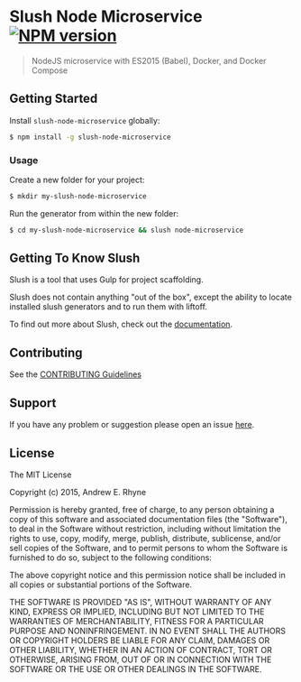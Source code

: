# Slush Node Microservice [![NPM version](https://badge-me.herokuapp.com/api/npm/slush-node-microservice.png)](http://badges.enytc.com/for/npm/slush-node-microservice)

> NodeJS microservice with ES2015 (Babel), Docker, and Docker Compose


## Getting Started

Install `slush-node-microservice` globally:

```bash
$ npm install -g slush-node-microservice
```

### Usage

Create a new folder for your project:

```bash
$ mkdir my-slush-node-microservice
```

Run the generator from within the new folder:

```bash
$ cd my-slush-node-microservice && slush node-microservice
```

## Getting To Know Slush

Slush is a tool that uses Gulp for project scaffolding.

Slush does not contain anything "out of the box", except the ability to locate installed slush generators and to run them with liftoff.

To find out more about Slush, check out the [documentation](https://github.com/slushjs/slush).

## Contributing

See the [CONTRIBUTING Guidelines](https://github.com/thebigredgeek/slush-node-microservice/blob/master/CONTRIBUTING.md)

## Support
If you have any problem or suggestion please open an issue [here](https://github.com/thebigredgeek/slush-node-microservice/issues).

## License

The MIT License

Copyright (c) 2015, Andrew E. Rhyne

Permission is hereby granted, free of charge, to any person
obtaining a copy of this software and associated documentation
files (the "Software"), to deal in the Software without
restriction, including without limitation the rights to use,
copy, modify, merge, publish, distribute, sublicense, and/or sell
copies of the Software, and to permit persons to whom the
Software is furnished to do so, subject to the following
conditions:

The above copyright notice and this permission notice shall be
included in all copies or substantial portions of the Software.

THE SOFTWARE IS PROVIDED "AS IS", WITHOUT WARRANTY OF ANY KIND,
EXPRESS OR IMPLIED, INCLUDING BUT NOT LIMITED TO THE WARRANTIES
OF MERCHANTABILITY, FITNESS FOR A PARTICULAR PURPOSE AND
NONINFRINGEMENT. IN NO EVENT SHALL THE AUTHORS OR COPYRIGHT
HOLDERS BE LIABLE FOR ANY CLAIM, DAMAGES OR OTHER LIABILITY,
WHETHER IN AN ACTION OF CONTRACT, TORT OR OTHERWISE, ARISING
FROM, OUT OF OR IN CONNECTION WITH THE SOFTWARE OR THE USE OR
OTHER DEALINGS IN THE SOFTWARE.
